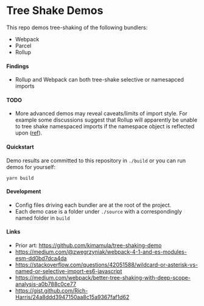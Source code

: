 # Tree Shake Demos

This repo demos tree-shaking of the following bundlers:

- Webpack
- Parcel
- Rollup

#### Findings

- Rollup and Webpack can both tree-shake selective or namesapced imports

#### TODO

- More advanced demos may reveal caveats/limits of import style. For example some discussions suggest that Rollup will apparently be unable to tree shake namespaced imports if the namespace object is reflected upon ([ref](https://gist.github.com/Rich-Harris/24a8ddd3947150aa8c15a9367faf1d62)).

#### Quickstart

Demo results are committed to this repository in `./build` or you can run demos for yourself:

```
yarn build
```

#### Development

- Config files driving each bundler are at the root of the project.
- Each demo case is a folder under `./source` with a correspondingly named folder in `build`

#### Links

- Prior art: https://github.com/kimamula/tree-shaking-demo
- https://medium.com/@zwegrzyniak/webpack-4-1-and-es-modules-esm-dd0bd7dca4da
- https://stackoverflow.com/questions/42051588/wildcard-or-asterisk-vs-named-or-selective-import-es6-javascript
- https://medium.com/webpack/better-tree-shaking-with-deep-scope-analysis-a0b788c0ce77
- https://gist.github.com/Rich-Harris/24a8ddd3947150aa8c15a9367faf1d62
